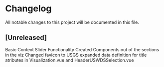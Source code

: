 # Changelog
All notable changes to this project will be documented in this file.

## [Unreleased]
Basic Context Slider Functionality
Created Components out of the sections in the viz
Changed favicon to USGS
expanded data definition for title atributes in Visualization.vue and HeaderUSWDSSelection.vue